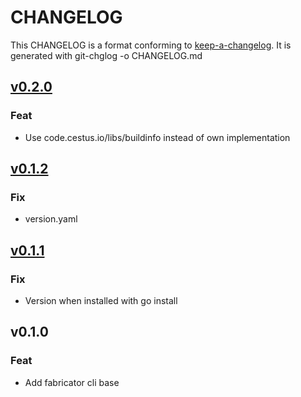 
# CHANGELOG

This CHANGELOG is a format conforming to [keep-a-changelog](https://github.com/olivierlacan/keep-a-changelog). 
It is generated with git-chglog -o CHANGELOG.md


<a name="v0.2.0"></a>
## [v0.2.0](https://gitlab.com/cestus/tools/fabricator/compare/v0.1.2...v0.2.0)

### Feat

* Use code.cestus.io/libs/buildinfo instead of own implementation


<a name="v0.1.2"></a>
## [v0.1.2](https://gitlab.com/cestus/tools/fabricator/compare/v0.1.1...v0.1.2)

### Fix

* version.yaml


<a name="v0.1.1"></a>
## [v0.1.1](https://gitlab.com/cestus/tools/fabricator/compare/v0.1.0...v0.1.1)

### Fix

* Version when installed with go install


<a name="v0.1.0"></a>
## v0.1.0

### Feat

* Add fabricator cli base

